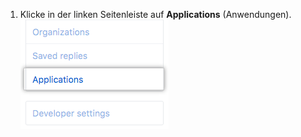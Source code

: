 1. Klicke in der linken Seitenleiste auf **Applications** (Anwendungen). ![Registerkarte „Applications" (Applikationen)](/assets/images/help/settings/settings-applications.png)
